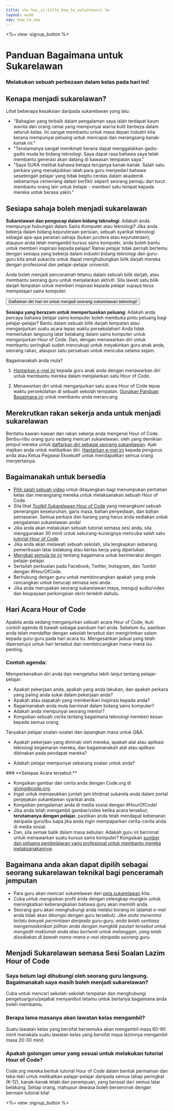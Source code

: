 ```yaml
---
title: <%= hoc_s(:title_how_to_volunteers) %>
layout: wide
nav: how_to_nav
---
```

<%= view :signup_button %>

# Panduan Bagaimana untuk Sukarelawan

### Melakukan sebuah perbezaan dalam kelas pada hari ini!

## Kenapa menjadi sukarelawan?

Lihat beberapa kesaksian daripada sukarelawan yang lalu:

- "Bahagian yang terbaik dalam pengalaman saya ialah terdapat kaum wanita dan orang ramai yang mempunyai warna kulit berbeza dalam seluruh kelas. Ini sangat membantu untuk masa depan industri kita kerana mempunyai peluang untuk mencapai dan merangsang kanak-kanak ini."
- "Terutamanya sangat menikmati kerana dapat menggalakkan gadis-gadis muda ke bidang teknologi. Saya dapat rasa bahawa saya telah membantu generasi akan datang di kawasan tempatan saya."
- "Saya SUKA melihat bahawa betapa terujanya kanak-kanak. Salah satu perkara yang menakjubkan ialah para guru menyedari bahawa sesetengah pelajar yang tidak begitu cerdas dalam akademik sebenarnya cemerlang dalam berfikir seperti seorang pemaju dan turut membantu orang lain untuk belajar - memberi satu tempat kepada mereka untuk berasa yakin."

## Sesiapa sahaja boleh menjadi sukarelawan

**Sukarelawan dan pengucap dalam bidang teknologi**: Adakah anda mempunyai hubungan dalam Sains Komputer atau teknologi? Jika anda bekerja dalam bidang kejuruteraan perisian, sebuah syarikat teknologi sebagai apa-apa peranan sahaja (bukan jurutera atau kejuruteraan), ataupun anda telah mengambil kursus sains komputer, anda boleh bantu untuk memberi inspirasi kepada pelajar! Ramai pelajar tidak pernah bertemu dengan sesiapa yang bekerja dalam industri bidang teknologi dan guru-guru kita amat sukacita untuk dapat menghubungkan bilik darjah mereka dengan profesional dan pelajar-pelajar universiti.

Anda boleh menjadi penceramah tetamu dalam sebuah bilik darjah, atau membantu seorang guru untuk menjalankan aktiviti. Sila lawati satu bilik darjah tempatan untuk memberi inspirasi kepada pelajar supaya terus mempelajari sains komputer.

<button>Daftarkan diri hari ini untuk menjadi seorang sukarelawan teknologi!</button></p> 

**Sesiapa yang berazam untuk memperluaskan peluang**: Adakah anda percaya bahawa belajar sains komputer boleh membuka pintu peluang bagi pelajar-pelajar? Bantu dalam sebuah bilik darjah tempatan atau menganjurkan suatu acara lepas waktu persekolahan! Anda tidak memerlukan langsung latar belakang dalam sains komputer untuk menganjurkan Hour of Code. Dan, dengan menawarkan diri untuk membantu seringkali sudah mencukupi untuk meyakinkan guru anak anda, seorang rakan, ataupun satu persatuan untuk mencuba selama sejam.

Bagaimanakah anda mula?

1. [Hantarkan e-mel ini](<%= resolve_url('/promote/resources#help-schools') %>) kepada guru anak anda dengan menawarkan diri untuk membantu mereka dalam menjalankan satu Hour of Code.

2. Menawarkan diri untuk menganjurkan satu acara Hour of Code lepas waktu persekolahan di sebuah sekolah tempatan. [Gunakan Panduan Bagaimana ini](<%= resolve_url('/how-to') %>) untuk membantu anda merancang.

## Merekrutkan rakan sekerja anda untuk menjadi sukarelawan

Beritahu kawan-kawan dan rakan sekerja anda mengenai Hour of Code. Beribu-ribu orang guru sedang mencari sukarelawan, oleh yang demikian jemput mereka untuk [daftarkan diri sebagai seorang sukarelawan](https://code.org/volunteer). Ajak majikan anda untuk melibatkan diri. [Hantarkan e-mel ini](<%= resolve_url('/promote/resources#sample-email') %>) kepada pengurus anda atau Ketua Pegawai Eksekutif untuk mendapatkan semua orang menyertainya.

## Bagaimanakah untuk bersedia

- [Pilih salah sebuah video](<%= resolve_url('/promote/resources#videos') %>) untuk ditayangkan bagi menumpukan perhatian kelas dan merangsang mereka untuk melaksanakan sebuah Hour of Code.
- Sila lihat [Toolkit Sukarelawan Hour of Code](/files/hoc-volunteer-toolkit.pdf) yang merangkumi sebuah penerangan keseluruhan, garis masa, bahan penyediaan, dan bahan pemasaran. Semua perkara dan barang yang harus anda sediakan untuk pengalaman sukarelawan anda!
- Jika anda akan melakukan sebuah tutorial semasa sesi anda, sila menggunakan 30 minit untuk sekurang-kurangnya mencuba salah satu [tutorial Hour of Code](<%= resolve_url('/learn') %>).
- Jika anda akan melawati sebuah sekolah, sila lengkapkan sebarang pemeriksaan latar belakang atau kertas kerja yang diperlukan.
- [Mengkaji semula tip ini](https://code.org/files/CSTT_Volunteers.pdf) tentang bagaimana untuk berinteraksi dengan pelajar-pelajar.
- Sertailah perbualan pada Facebook, Twitter, Instagram, dan Tumblr dengan #HourOfCode.
- Berhubung dengan guru untuk membincangkan apakah yang anda rancangkan untuk berucap semasa sesi anda.
- Jika anda merupakan seorang sukarelawan maya, menguji audio/video dan keupayaan perkongsian skrin terlebih dahulu.

## Hari Acara Hour of Code

Apabila anda sedang menganjurkan sebuah acara Hour of Code, ikuti contoh agenda di bawah sebagai panduan hari anda. Sebelum itu, pastikan anda telah mendaftar dengan sekolah tersebut dan mengirimkan salam kepada guru-guru pada hari acara itu. Mengesahkan jadual yang telah dipersetujui untuk hari tersebut dan membincangkan mana-mana isu penting.

### **Contoh agenda:**

Memperkenalkan diri anda dan mengetahui lebih lanjut tentang pelajar-pelajar: </ul>

- Apakah pekerjaan anda, apakah yang anda lakukan, dan apakah perkara yang paling anda sukai dalam pekerjaan anda?
- Apakah atau siapakah yang memberikan inspirasi kepada anda?
- Bagaimanakah anda mula berminat dalam bidang sains komputer?
- Adakah anda mempunyai seorang mentor?
- Kongsikan sebuah cerita tentang bagaimana teknologi memberi kesan kepada semua orang.
  
Tanyakan pelajar soalan-soalan dan lapangkan masa untuk Q&A.</br> 

- Apakah pekerjaan yang diminati oleh mereka, apakah alat atau aplikasi teknologi kegemaran mereka, dan bagaimanakah alat atau aplikasi dibinakan pada pendapat mereka? 
- Adakah pelajar mempunyai sebarang soalan untuk anda?</ul></td> </tr> 
    </tbody> </table> 
    ### **Selepas Acara tersebut:**
    
    - Kongsikan gambar dan cerita anda dengan Code.org di giving@code.org.
    - Ingat untuk memasukkan jumlah jam khidmat sukarela anda dalam portal penjejakan sukarelawan syarikat anda.
    - Kongsikan pengalaman anda di media sosial dengan #HourOfCode!
    - Jika anda telah mengambil gambar/video ketika acara tersebut, **terutamanya dengan pelajar**, pastikan anda telah mendapat kebenaran daripada guru/ibu bapa jika anda ingin mempaparkan cerita-cerita anda di media sosial.
    - Dan, sila semak balik dalam masa sebulan: Adakah guru ini berminat untuk menawarkan suatu kursus sains komputer? Kongsikan [sumber dan peluang pembelajaran yang profesional untuk membantu mereka melaksanakannya](https://code.org/yourschool).
    ## Bagaimana anda akan dapat dipilih sebagai seorang sukarelawan teknikal bagi penceramah jemputan
    
    - Para guru akan mencari sukarelawan dari [peta sukarelawan](https://code.org/volunteer/local) kita.
    - Cuba untuk mengisikan profil anda dengan selengkap mungkin untuk meningkatkan keberangkalian bahawa guru akan memilih anda.
    - Seorang guru akan menghubungi anda melalui borang ini (alamat e-mel anda tidak akan dikongsi dengan guru tersebut). *Jika anda menerima terlalu banyak permintaan daripada guru-guru, anda boleh sentiasa mengemaskinikan pilihan anda dengan mengklik pautan tersebut untuk mengedit maklumat anda atau berhenti untuk melanggan, yang telah disediakan di bawah mana-mana e-mel daripada seorang guru.*
    ## Menjadi Sukarelawan semasa Sesi Soalan Lazim Hour of Code
    
    ### **Saya belum lagi dihubungi oleh seorang guru langsung. Bagaimanakah saya masih boleh menjadi sukarelawan?**
    
    Cuba untuk mencari sekolah-sekolah tempatan dan menghubungi pengetua/guru/pejabat menyambut tetamu untuk bertanya bagaimana anda boleh membantu.
    
    ### **Berapa lama masanya akan lawatan kelas mengambil?**
    
    Suatu lawatan kelas yang bersifat bersemuka akan mengambil masa 60-90 minit manakala suatu lawatan kelas yang bersifat maya lazimnya mengambil masa 20-30 minit.
    
    ### **Apakah golongan umur yang sesuai untuk melakukan tutorial Hour of Code?**
    
    Code.org mereka bentuk tutorial Hour of Code dalam bentuk permainan dan teka-teki untuk melibatkan pelajar-pelajar daripada semua tahap peringkat (K-12), kanak-kanak lelaki dan perempuan, yang berasal dari semua latar belakang. Setiap orang, mahupun dewasa boleh berseronok dengan bermain tutorial kita!
    
    <%= view :signup_button %>
